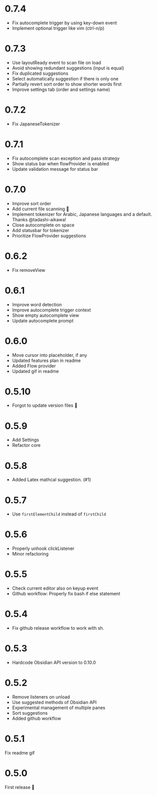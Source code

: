 # 0.7.4
- Fix autocomplete trigger by using key-down event
- Implement optional trigger like vim (ctrl-n/p)

# 0.7.3
- Use layoutReady event to scan file on load
- Avoid showing redundant suggestions (input is equal)
- Fix duplicated suggestions
- Select automatically suggestion if there is only one
- Partially revert sort order to show shorter words first
- Improve settings tab (order and settings name)

# 0.7.2
- Fix JapaneseTokenizer

# 0.7.1
- Fix autocomplete scan exception and pass strategy
- Show status bar when flowProvider is enabled
- Update validation message for status bar

# 0.7.0
- Improve sort order
- Add current file scanning 🎉
- Implement tokenizer for Arabic, Japanese languages and a default. Thanks @tadashi-aikawa!
- Close autocomplete on space
- Add statusbar for tokenizer
- Prioritize FlowProvider suggestions

# 0.6.2
- Fix removeView

# 0.6.1
- Improve word detection
- Improve autocomplete trigger context
- Show empty autocomplete view
- Update autocomplete prompt

# 0.6.0
- Move cursor into placeholder, if any
- Updated features plan in readme
- Added Flow provider
- Updated gif in readme

# 0.5.10
- Forgot to update version files 🤦

# 0.5.9
- Add Settings
- Refactor core

# 0.5.8
- Added Latex mathcal suggestion. (#1)

# 0.5.7
- Use `firstElementChild` instead of `firstChild`

# 0.5.6
- Properly unhook clickListener
- Minor refactoring

# 0.5.5
- Check current editor also on keyup event
- Github workflow: Properly fix bash if else statement

# 0.5.4
- Fix github release workflow to work with sh.

# 0.5.3
- Hardcode Obsidian API version to 0.10.0

# 0.5.2
- Remove listeners on unload
- Use suggested methods of Obsidian API
- Experimental management of multiple panes
- Sort suggestions
- Added github workflow

# 0.5.1
Fix readme gif

# 0.5.0
First release 🎉
